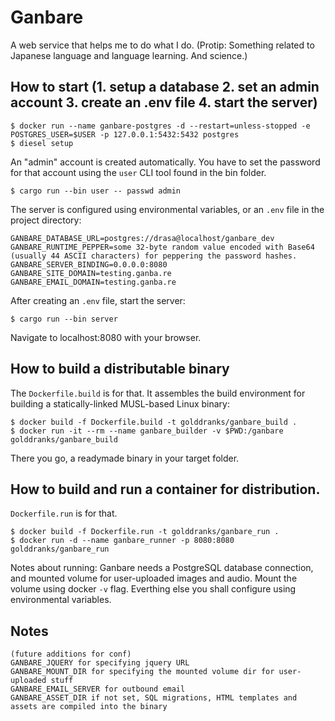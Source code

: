 # Ganbare
A web service that helps me to do what I do. (Protip: Something related to Japanese language and language learning. And science.)

## How to start (1. setup a database 2. set an admin account 3. create an .env file 4. start the server)

    $ docker run --name ganbare-postgres -d --restart=unless-stopped -e POSTGRES_USER=$USER -p 127.0.0.1:5432:5432 postgres
    $ diesel setup

An "admin" account is created automatically. You have to set the password for that account using the `user` CLI tool found in the bin folder.

    $ cargo run --bin user -- passwd admin

The server is configured using environmental variables, or an `.env` file in the project directory:

    GANBARE_DATABASE_URL=postgres://drasa@localhost/ganbare_dev
    GANBARE_RUNTIME_PEPPER=some 32-byte random value encoded with Base64 (usually 44 ASCII characters) for peppering the password hashes.
    GANBARE_SERVER_BINDING=0.0.0.0:8080
    GANBARE_SITE_DOMAIN=testing.ganba.re
    GANBARE_EMAIL_DOMAIN=testing.ganba.re

After creating an `.env` file, start the server:

    $ cargo run --bin server

Navigate to localhost:8080 with your browser.


## How to build a distributable binary

The `Dockerfile.build` is for that. It assembles the build environment for building a statically-linked MUSL-based Linux binary:

    $ docker build -f Dockerfile.build -t golddranks/ganbare_build .
    $ docker run -it --rm --name ganbare_builder -v $PWD:/ganbare golddranks/ganbare_build

There you go, a readymade binary in your target folder.

## How to build and run a container for distribution.

`Dockerfile.run` is for that.

    $ docker build -f Dockerfile.run -t golddranks/ganbare_run .
    $ docker run -d --name ganbare_runner -p 8080:8080 golddranks/ganbare_run

Notes about running: Ganbare needs a PostgreSQL database connection, and mounted volume for user-uploaded images and audio.
Mount the volume using docker `-v` flag. Everthing else you shall configure using environmental variables.

## Notes

    (future additions for conf)
    GANBARE_JQUERY for specifying jquery URL
    GANBARE_MOUNT_DIR for specifying the mounted volume dir for user-uploaded stuff
    GANBARE_EMAIL_SERVER for outbound email
    GANBARE_ASSET_DIR if not set, SQL migrations, HTML templates and assets are compiled into the binary
